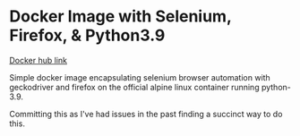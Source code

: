 # Docker Image with Selenium, Firefox, & Python3.9

[Docker hub link](https://hub.docker.com/r/vasaulys/python-selenium) 

Simple docker image encapsulating selenium browser automation with
geckodriver and firefox on the official alpine linux container running
python-3.9.

Committing this as I've had issues in the past finding a succinct way
to do this.


